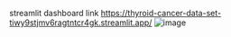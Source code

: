 streamlit dashboard link https://thyroid-cancer-data-set-tiwy9stjmv6ragtntcr4gk.streamlit.app/
![image](https://github.com/user-attachments/assets/6958d39b-0ac5-4760-be9c-4a8636a29c5e)
